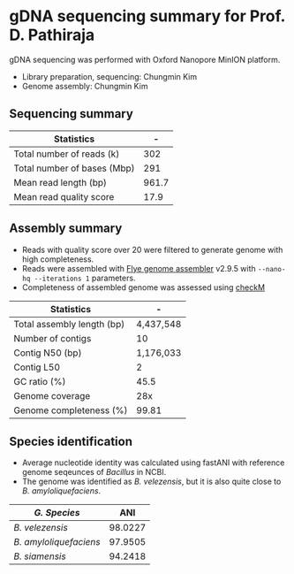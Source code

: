 # gDNA sequencing summary for Prof. D. Pathiraja

gDNA sequencing was performed with Oxford Nanopore MinION platform.

* Library preparation, sequencing: Chungmin Kim
* Genome assembly: Chungmin Kim

## Sequencing summary

Statistics | -
---- | ----
Total number of reads (k) | 302
Total number of bases (Mbp) | 291
Mean read length (bp) | 961.7
Mean read quality score | 17.9

## Assembly summary

* Reads with quality score over 20 were filtered to generate genome with high completeness.
* Reads were assembled with [Flye genome assembler](https://github.com/fenderglass/Flye) v2.9.5 with `--nano-hq --iterations 1` parameters.
* Completeness of assembled genome was assessed using [checkM](https://github.com/Ecogenomics/CheckM)


Statistics | -
---- | ----
Total assembly length (bp) | 4,437,548
Number of contigs | 10
Contig N50 (bp) | 1,176,033
Contig L50 | 2
GC ratio (%) | 45.5
Genome coverage | 28x
Genome completeness (%) | 99.81

## Species identification

* Average nucleotide identity was calculated using fastANI with reference genome seqeunces of _Bacillus_ in NCBI.
* The genome was identified as _B. velezensis_, but it is also quite close to _B. amyloliquefaciens_.

_G. Species_ | ANI
---- | ----
_B. velezensis_ | 98.0227
_B. amyloliquefaciens_ | 97.9505
_B. siamensis_ | 94.2418
